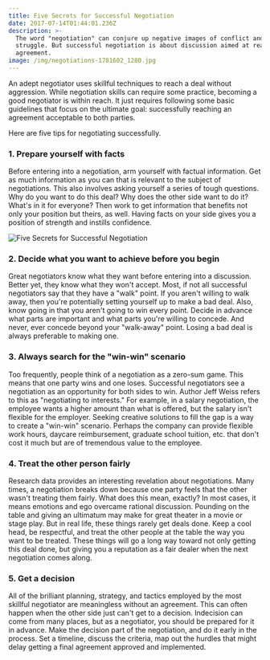 ```yaml
---
title: Five Secrets for Successful Negotiation
date: 2017-07-14T01:44:01.236Z
description: >-
  The word "negotiation" can conjure up negative images of conflict and
  struggle. But successful negotiation is about discussion aimed at reaching an
  agreement.
image: /img/negotiations-1781602_1280.jpg
---
```

An adept negotiator uses skillful techniques to reach a deal without aggression. While negotiation skills can require some practice, becoming a good negotiator is within reach. It just requires following some basic guidelines that focus on the ultimate goal: successfully reaching an agreement acceptable to both parties.

Here are five tips for negotiating successfully.

### 1. Prepare yourself with facts

Before entering into a negotiation, arm yourself with factual information. Get as much information as you can that is relevant to the subject of negotiations. This also involves asking yourself a series of tough questions. Why do you want to do this deal? Why does the other side want to do it? What's in it for everyone? Then work to get information that benefits not only your position but theirs, as well. Having facts on your side gives you a position of strength and instills confidence.


![Five Secrets for Successful Negotiation](/img/negotiation.png)

### 2. Decide what you want to achieve before you begin

Great negotiators know what they want before entering into a discussion. Better yet, they know what they won't accept. Most, if not all successful negotiators say that they have a "walk" point. If you aren't willing to walk away, then you're potentially setting yourself up to make a bad deal. Also, know going in that you aren't going to win every point. Decide in advance what parts are important and what parts you're willing to concede. And never, ever concede beyond your "walk-away" point. Losing a bad deal is always preferable to making one.

### 3. Always search for the "win-win" scenario

Too frequently, people think of a negotiation as a zero-sum game. This means that one party wins and one loses. Successful negotiators see a negotiation as an opportunity for both sides to win. Author Jeff Weiss refers to this as "negotiating to interests." For example, in a salary negotiation, the employee wants a higher amount than what is offered, but the salary isn't flexible for the employer. Seeking creative solutions to fill the gap is a way to create a "win-win" scenario. Perhaps the company can provide flexible work hours, daycare reimbursement, graduate school tuition, etc. that don't cost it much but are of tremendous value to the employee.

### 4. Treat the other person fairly

Research data provides an interesting revelation about negotiations. Many times, a negotiation breaks down because one party feels that the other wasn't treating them fairly. What does this mean, exactly? In most cases, it means emotions and ego overcame rational discussion. Pounding on the table and giving an ultimatum may make for great theater in a movie or stage play. But in real life, these things rarely get deals done. Keep a cool head, be respectful, and treat the other people at the table the way you want to be treated. These things will go a long way toward not only getting this deal done, but giving you a reputation as a fair dealer when the next negotiation comes along.

### 5. Get a decision

All of the brilliant planning, strategy, and tactics employed by the most skillful negotiator are meaningless without an agreement. This can often happen when the other side just can't get to a decision. Indecision can come from many places, but as a negotiator, you should be prepared for it in advance. Make the decision part of the negotiation, and do it early in the process. Set a timeline, discuss the criteria, map out the hurdles that might delay getting a final agreement approved and implemented.



